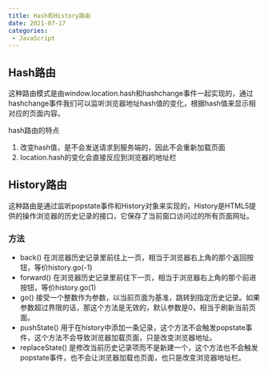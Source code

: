 ```yaml
---
title: Hash和History路由
date: 2021-07-17
categories: 
 - JavaScript
---
```


## Hash路由
这种路由模式是由window.location.hash和hashchange事件一起实现的，通过hashchange事件我们可以监听浏览器地址hash值的变化，根据hash值来显示相对应的页面内容。

hash路由的特点
1. 改变hash值，是不会发送请求到服务端的，因此不会重新加载页面
2. location.hash的变化会直接反应到浏览器的地址栏

## History路由
这种路由是通过监听popstate事件和History对象来实现的，History是HTML5提供的操作浏览器的历史记录的接口，它保存了当前窗口访问过的所有页面网址。

### 方法
- back() 在浏览器历史记录里前往上一页，相当于浏览器右上角的那个返回按钮，等价history.go(-1)
- forward() 在浏览器历史记录里前往下一页，相当于浏览器右上角的那个前进按钮，等价history.go(1)
- go() 接受一个整数作为参数，以当前页面为基准，跳转到指定历史记录。如果参数超过界限的话，那这个方法是无效的，默认参数是0，相当于刷新当前页面。
- pushState() 用于在history中添加一条记录，这个方法不会触发popstate事件，这个方法不会导致浏览器加载页面，只是改变浏览器地址。
- replaceState() 是修改当前历史记录项而不是新建一个，这个方法也不会触发popstate事件，也不会让浏览器加载也页面，也只是改变浏览器地址栏。
